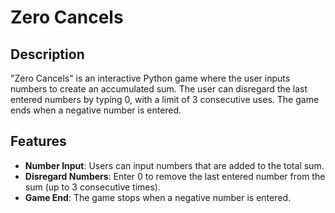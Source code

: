 # Zero Cancels

## Description
"Zero Cancels" is an interactive Python game where the user inputs numbers to create an accumulated sum. The user can disregard the last entered numbers by typing 0, with a limit of 3 consecutive uses. The game ends when a negative number is entered.

## Features
- **Number Input**: Users can input numbers that are added to the total sum.
- **Disregard Numbers**: Enter 0 to remove the last entered number from the sum (up to 3 consecutive times).
- **Game End**: The game stops when a negative number is entered.
